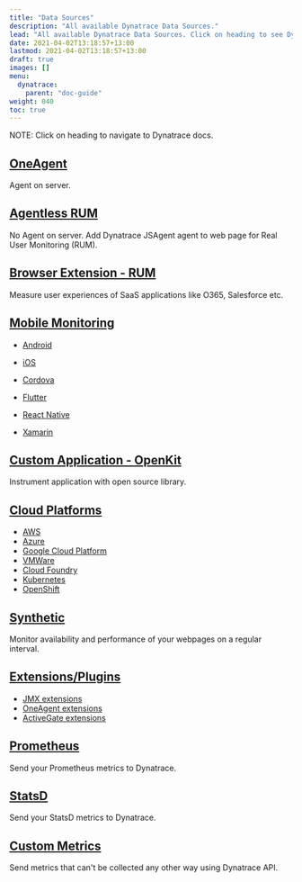 ```yaml
---
title: "Data Sources"
description: "All available Dynatrace Data Sources."
lead: "All available Dynatrace Data Sources. Click on heading to see Dynatrace documentation"
date: 2021-04-02T13:18:57+13:00
lastmod: 2021-04-02T13:18:57+13:00
draft: true
images: []
menu: 
  dynatrace:
    parent: "doc-guide"
weight: 040
toc: true
---
```


NOTE: Click on heading to navigate to Dynatrace docs.

## [OneAgent](https://www.dynatrace.com/support/help/shortlink/oneagent-hub)

Agent on server.

## [Agentless RUM](https://www.dynatrace.com/support/help/shortlink/agentless-rum)

No Agent on server. Add Dynatrace JSAgent agent to web page for Real User Monitoring (RUM).

## [Browser Extension - RUM](https://www.dynatrace.com/support/help/shortlink/rum-browser-extension)

Measure user experiences of SaaS applications like O365, Salesforce etc.

## [Mobile Monitoring](https://www.dynatrace.com/support/help/shortlink/mobile-rum-subsection)
    
- [Android](https://www.dynatrace.com/support/help/shortlink/android-hub) 

- [iOS](https://www.dynatrace.com/support/help/shortlink/ios-hub)
     
- [Cordova](https://www.dynatrace.com/support/help/shortlink/cordova)

- [Flutter](https://www.dynatrace.com/support/help/shortlink/flutter)

- [React Native](https://www.dynatrace.com/support/help/shortlink/react-native)

- [Xamarin](https://www.dynatrace.com/support/help/shortlink/xamarin)

## [Custom Application - OpenKit](https://www.dynatrace.com/support/help/shortlink/openkit-hub)

Instrument application with open source library.

## [Cloud Platforms](https://www.dynatrace.com/support/help/shortlink/section-cloud-platforms)

- [AWS](https://www.dynatrace.com/support/help/shortlink/aws-hub)
- [Azure](https://www.dynatrace.com/support/help/shortlink/azure-hub)
- [Google Cloud Platform](https://www.dynatrace.com/support/help/shortlink/google-cloud-hub)
- [VMWare](https://www.dynatrace.com/support/help/shortlink/vmware-hub)
- [Cloud Foundry](https://www.dynatrace.com/support/help/shortlink/cloud-foundry-hub)
- [Kubernetes](https://www.dynatrace.com/support/help/shortlink/kubernetes-hub)
- [OpenShift](https://www.dynatrace.com/support/help/shortlink/openshift-hub)

## [Synthetic](https://www.dynatrace.com/support/help/shortlink/synthetic-hub)

Monitor availability and performance of your webpages on a regular interval.

## [Extensions/Plugins](https://www.dynatrace.com/support/help/shortlink/extensions-hub)

- [JMX extensions](https://www.dynatrace.com/support/help/shortlink/jmx-extensions)
- [OneAgent extensions](https://www.dynatrace.com/support/help/shortlink/oneagent-plugins-hub)
- [ActiveGate extensions](https://www.dynatrace.com/support/help/shortlink/activegate-extensions-intro)

## [Prometheus](https://www.dynatrace.com/support/help/shortlink/monitor-prometheus-metrics)

Send your Prometheus metrics to Dynatrace.

## [StatsD](https://www.dynatrace.com/support/help/shortlink/statsd-metric-ingestion)

Send your StatsD metrics to Dynatrace.

## [Custom Metrics](https://www.dynatrace.com/support/help/shortlink/custom-metrics)

Send metrics that can't be collected any other way using Dynatrace API.

